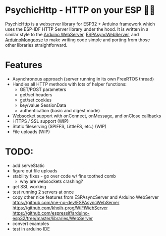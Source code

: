 # PsychicHttp - HTTP on your ESP 🧙🔮

PsychicHttp is a webserver library for ESP32 + Arduino framework which uses the ESP-IDF HTTP Server library under the hood.  It is written in a similar style to the [Arduino WebServer](https://github.com/espressif/arduino-esp32/tree/master/libraries/WebServer), [ESPAsyncWebServer](https://github.com/me-no-dev/ESPAsyncWebServer), and [ArduinoMongoose](https://github.com/jeremypoulter/ArduinoMongoose) to make writing code simple and porting from those other libraries straightforward.

# Features

* Asynchronous approach (server running in its own FreeRTOS thread)
* Handles all HTTP methods with lots of helper functions:
    * GET/POST parameters
    * get/set headers
    * get/set cookies
    * key/value SessionData
    * authentication (basic and digest mode)
* Websocket support with onConnect, onMessage, and onClose callbacks
* HTTPS / SSL support (WIP)
* Static fileserving (SPIFFS, LittleFS, etc.) (WIP)
* File uploads (WIP)

# TODO:

* add serveStatic
* figure out file uploads
* stability fixes - go over code w/ fine toothed comb
    * why are websockets crashing?
* get SSL working
* test running 2 servers at once
* copy other nice features from ESPAsyncServer and Arduino WebServer
    https://github.com/me-no-dev/ESPAsyncWebServer
    https://github.com/khoih-prog/WiFiWebServer
    https://github.com/espressif/arduino-esp32/tree/master/libraries/WebServer
* convert examples
* test in arduino IDE
